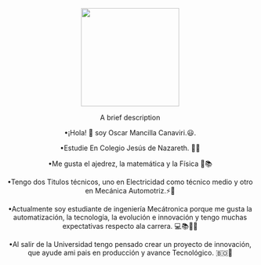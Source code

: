 
<div id="header" align="center">
<img src="https://media.giphy.com/media/QZkpIdieotn3i/giphy.gif" width="200" />

A brief description

  •¡Hola! 👋 soy Oscar Mancilla Canaviri.😃. 

  •Estudie En Colegio Jesús de Nazareth. 🧑‍🎓

  •Me gusta el ajedrez, la matemática y la Física 📝📚

  •Tengo dos Titulos técnicos, uno en Electricidad como 
    técnico medio y otro en Mecánica Automotriz.⚡🔧

  •Actualmente soy estudiante de ingeniería Mecátronica 
   porque me gusta la automatización, la tecnología, la 
   evolución e innovación y tengo muchas expectativas 
    respecto ala carrera. 💻📚🧑‍💻

  •Al salir de la Universidad tengo pensado crear un proyecto 
   de innovación, que ayude ami pais en producción y avance 
   Tecnológico. 🇧🇴🦾
